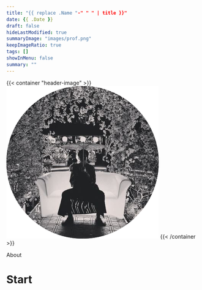 ```yaml
---
title: "{{ replace .Name "-" " " | title }}"
date: {{ .Date }}
draft: false
hideLastModified: true
summaryImage: "images/prof.png" 
keepImageRatio: true
tags: []
showInMenu: false
summary: ""
---
```


<!-- Global site tag (gtag.js) - Google Analytics -->
<script async src="https://www.googletagmanager.com/gtag/js?id=UA-163575212-1"></script>
<script>
  window.dataLayer = window.dataLayer || [];
  function gtag(){dataLayer.push(arguments);}
  gtag('js', new Date());

  gtag('config', 'UA-163575212-1');
</script>

{{< container "header-image" >}}
![header-image](images/prof.png)
{{< /container >}}

About

# Start
